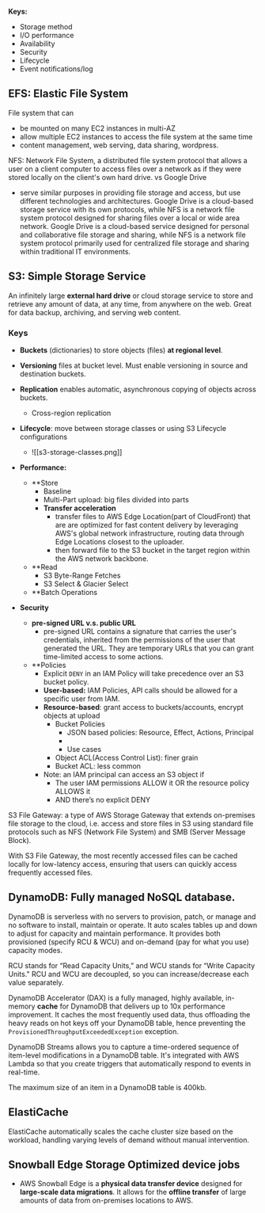 **Keys:**
- Storage method
- I/O performance
- Availability
- Security
- Lifecycle
- Event notifications/log

## EFS: Elastic File System
File system that can 
- be mounted on many EC2 instances in multi-AZ
- allow multiple EC2 instances to access the file system at the same time
- content management, web serving, data sharing, wordpress.

NFS: Network File System, a distributed file system protocol that allows a user on a client computer to access files over a network as if they were stored locally on the client's own hard drive.
vs Google Drive
- serve similar purposes in providing file storage and access, but use different technologies and architectures. Google Drive is a cloud-based storage service with its own protocols, while NFS is a network file system protocol designed for sharing files over a local or wide area network. Google Drive is a cloud-based service designed for personal and collaborative file storage and sharing, while NFS is a network file system protocol primarily used for centralized file storage and sharing within traditional IT environments.

## S3: Simple Storage Service
An infinitely large **external hard drive** or cloud storage service to store and retrieve any amount of data, at any time, from anywhere on the web. Great for data backup, archiving, and serving web content.

### Keys
- **Buckets** (dictionaries) to store objects (files) **at regional level**.
- **Versioning** files at bucket level. Must enable versioning in source and destination buckets.
- **Replication** enables automatic, asynchronous copying of objects across buckets.
	- Cross-region replication
- **Lifecycle**: move between storage classes or using S3 Lifecycle configurations
	- ![[s3-storage-classes.png]]
- **Performance:**
	- **Store
		- Baseline
		- Multi-Part upload: big files divided into parts
		- **Transfer acceleration** 
			- transfer files to AWS Edge Location(part of CloudFront) that are are optimized for fast content delivery by leveraging AWS's global network infrastructure, routing data through Edge Locations closest to the uploader.
			- then forward file to the S3 bucket in the target region within the AWS network backbone.
	- **Read
		- S3 Byte-Range Fetches
		- S3 Select & Glacier Select
	- **Batch Operations
	
- **Security**
	- **pre-signed URL v.s. public URL**
		- pre-signed URL contains a signature that carries the user's credentials, inherited from the permissions of the user that generated the URL. They are temporary URLs that you can grant time-limited access to some actions.
	- **Policies
		- Explicit `DENY` in an IAM Policy will take precedence over an S3 bucket policy.
		- **User-based:** IAM Policies, API calls should be allowed for a specific user from IAM.
		- **Resource-based**: grant access to buckets/accounts, encrypt objects at upload
			- Bucket Policies
				- JSON based policies: Resource, Effect, Actions, Principal
				- 
				- Use cases
			- Object ACL(Access Control List): finer grain
			- Bucket ACL: less common
		- Note: an IAM principal can access an S3 object if 
			- The user IAM permissions ALLOW it OR the resource policy ALLOWS it
			- AND there’s no explicit DENY

S3 File Gateway: a type of AWS Storage Gateway that extends on-premises file storage to the cloud, i.e. access and store files in S3 using standard file protocols such as NFS (Network File System) and SMB (Server Message Block).

With S3 File Gateway, the most recently accessed files can be cached locally for low-latency access, ensuring that users can quickly access frequently accessed files.


## **DynamoDB**: Fully managed NoSQL database.
DynamoDB is serverless with no servers to provision, patch, or manage and no software to install, maintain or operate. It auto scales tables up and down to adjust for capacity and maintain performance. It provides both provisioned (specify RCU & WCU) and on-demand (pay for what you use) capacity modes.

RCU stands for “Read Capacity Units,” and WCU stands for “Write Capacity Units." RCU and WCU are decoupled, so you can increase/decrease each value separately.

DynamoDB Accelerator (DAX) is a fully managed, highly available, in-memory **cache** for DynamoDB that delivers up to 10x performance improvement. It caches the most frequently used data, thus offloading the heavy reads on hot keys off your DynamoDB table, hence preventing the `ProvisionedThroughputExceededException` exception.

DynamoDB Streams allows you to capture a time-ordered sequence of item-level modifications in a DynamoDB table. It's integrated with AWS Lambda so that you create triggers that automatically respond to events in real-time.

The maximum size of an item in a DynamoDB table is 400kb.
## ElastiCache
ElastiCache automatically scales the cache cluster size based on the workload, handling varying levels of demand without manual intervention.

## Snowball Edge Storage Optimized device jobs
- AWS Snowball Edge is a **physical data transfer device** designed for **large-scale data migrations**. It allows for the **offline transfer** of large amounts of data from on-premises locations to AWS.